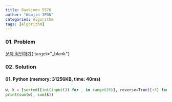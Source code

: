 ```yaml
---
title: Baekjoon 5576
author: "Woojin JEON"
categories: Algorithm
tags: [Algorithm]
---
```


### 01. Problem

[문제 확인하기](https://www.acmicpc.net/problem/5576){:target="_blank"}

### 02. Solution

#### 01. Python (memory: 31256KB, time: 40ms)

```Python
w, k = [sorted([int(input()) for _ in range(10)], reverse=True)[:3] for _ in range(2)]
print(sum(w), sum(k))
```
